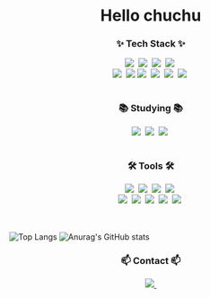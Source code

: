 <!--타이틀 부분-->
<div align="center">
  <h1>Hello chuchu</h1>
</div>

<!--내용 부분-->
<h3 align="center">✨ Tech Stack ✨</h3>
<div align="center">
  <img src="https://img.shields.io/badge/react-20232a.svg?style=for-the-badge&logo=react&logoColor=61DAFB" />&nbsp
  <img src="https://img.shields.io/badge/javascript-F7DF1E.svg?style=for-the-badge&logo=javascript&logoColor=20232a" />&nbsp
  <img src="https://img.shields.io/badge/html5-E34F26.svg?style=for-the-badge&logo=html5&logoColor=white" />&nbsp
  <img src="https://img.shields.io/badge/jquery-3578E5?style=for-the-badge&logo=jquery&logoColor=#0769AD" />&nbsp
</div>

<div align="center">
  <img src="https://img.shields.io/badge/php-DB7093?style=for-the-badge&logo=php&logoColor=ffd35b" />&nbsp
  <img src="https://img.shields.io/badge/mysql-20232a.svg?style=for-the-badge&logo=mysql&logoColor=#4479A1" />
  <img src="https://img.shields.io/badge/css3-1572B6.svg?style=for-the-badge&logo=css3&logoColor=white" />&nbsp
  <img src="https://img.shields.io/badge/React%20Query-FF4154?style=for-the-badge&logo=react%20query&logoColor=white" />&nbsp
    <img src="https://img.shields.io/badge/nodedotjs-181717?style=for-the-badge&logo=nodedotjs&logoColor=#5FA04E" />&nbsp
   <img src="https://img.shields.io/badge/vuedotjs-F05033?style=for-the-badge&logo=vuedotjs&logoColor=#4FC08D" />&nbsp
</div>

<br>

<h3 align="center">📚 Studying 📚</h3>
<div align="center">
  <img src="https://img.shields.io/badge/typescript-007ACC.svg?style=for-the-badge&logo=typescript&logoColor=white" />&nbsp
  <img src="https://img.shields.io/badge/React%20Query-FF4154?style=for-the-badge&logo=react%20query&logoColor=white" />&nbsp
  <img src="https://img.shields.io/badge/spring-3578E5?style=for-the-badge&logo=spring&logoColor=#6DB33F" />&nbsp
</div>

<br>

<h3 align="center">🛠 Tools 🛠</h3>
<div align="center">
  <img src="https://img.shields.io/badge/git-F05033.svg?style=for-the-badge&logo=git&logoColor=white" />&nbsp
  <img src="https://img.shields.io/badge/github-181717.svg?style=for-the-badge&logo=github&logoColor=white" />&nbsp
  <img src="https://img.shields.io/badge/Notion-F3F3F3.svg?style=for-the-badge&logo=notion&logoColor=white" />&nbsp
  <img src="https://img.shields.io/badge/slack-DB7093?style=for-the-badge&logo=slack&logoColor=#4A154B" />&nbsp

</div>

<div align="center">
  <img src="https://img.shields.io/badge/adobe%20photoshop-08253c.svg?style=for-the-badge&logo=adobe%20photoshop&logoColor=37abff" />&nbsp
  <img src="https://img.shields.io/badge/figma-FF4154.svg?style=for-the-badge&logo=figma&logoColor=white" />&nbsp
  <img src="https://img.shields.io/badge/VSCode-3578E5.svg?style=for-the-badge&logo=visual-studio-code&logoColor=0769AD" />&nbsp
   <img src="https://img.shields.io/badge/firebase-F7DF1E.svg?style=for-the-badge&logo=firebase&logoColor=#DD2C00" />&nbsp
    <img src="https://img.shields.io/badge/bootstrap-dddddd.svg?style=for-the-badge&logo=bootstrap&logoColor=##7952B3" />&nbsp
</div>

<br>

<div align="center">
<!--   <img src="https://img.shields.io/badge/Colab-2C2C32.svg?style=for-the-badge&logo=googlecolab&logoColor=F9AB00" />&nbsp -->
</div>

<br>

![Top Langs](https://github-readme-stats.vercel.app/api/top-langs/?username=aengkrrrrr&layout=compact)  ![Anurag's GitHub stats](https://github-readme-stats.vercel.app/api?username=aengkrrrrr&show_icons=true&theme=radical)

<h3 align="center">📫 Contact 📫</h3>
<div align="center">
  <a href="mailto:srimm3399@gmail.com">
    <img
      src="https://img.shields.io/badge/srimm3399@gmail.com-D14836?style=for-the-badge&logo=gmail&logoColor=white"/>&nbsp
  </a>
</div>
